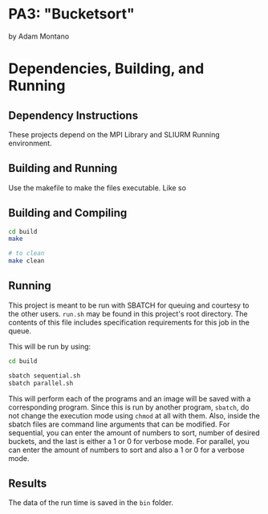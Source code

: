 # PA3: "Bucketsort"
by Adam Montano

# Dependencies, Building, and Running

## Dependency Instructions
These projects depend on the MPI Library and SLIURM Running environment. 

## Building and Running
Use the makefile to make the files executable. Like so

## Building and Compiling
```bash
cd build
make

# to clean
make clean
```

## Running
This project is meant to be run with SBATCH for queuing and courtesy to the other users.
`run.sh` may be found in this project's root directory.
The contents of this file includes specification requirements for this job in the queue.

This will be run by using:
```bash
cd build

sbatch sequential.sh
sbatch parallel.sh
```
This will perform each of the programs and an image will be saved with a corresponding program.
Since this is run by another program, `sbatch`, do not change the execution mode using `chmod` at all with them.
Also, inside the sbatch files are command line arguments that can be modified.
For sequential, you can enter the amount of numbers to sort, number of desired buckets, and the last is either a 1 or 0 for verbose mode.
For parallel, you can enter the amount of numbers to sort and also a 1 or 0 for a verbose mode.

## Results
The data of the run time is saved in the `bin` folder.
